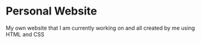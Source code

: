 # Personal Website

My own website that I am currently working on and all created by me using HTML and CSS
